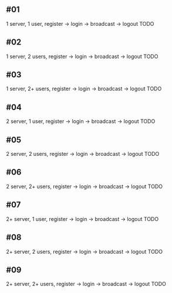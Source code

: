 ## \#01
1 server, 1 user, register -> login -> broadcast -> logout    TODO
## \#02
1 server, 2 users, register -> login -> broadcast -> logout  TODO
## \#03
1 server, 2+ users, register -> login -> broadcast -> logout  TODO
## \#04
2 server, 1 user, register -> login -> broadcast -> logout  TODO
## \#05
2 server, 2 users, register -> login -> broadcast -> logout  TODO
## \#06
2 server, 2+ users, register -> login -> broadcast -> logout  TODO
## \#07
2+ server, 1 user, register -> login -> broadcast -> logout  TODO
## \#08
2+ server, 2 users, register -> login -> broadcast -> logout  TODO
## \#09
2+ server, 2+ users, register -> login -> broadcast  -> logout  TODO

